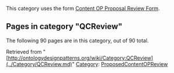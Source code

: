 This category uses the form [Content OP Proposal Review Form](../Form/Content_OP_Proposal_Review_Edit_Form.md "Form:Content OP Proposal Review Edit Form").





## Pages in category "QCReview"


The following 90 pages are in this category, out of 90 total.




Retrieved from "[http://ontologydesignpatterns.org/wiki/Category:QCReview](../Category/QCReview.md)"
 [Category](http://ontologydesignpatterns.org/wiki/Special:Categories "Special:Categories"): [ProposedContentOPReview](../Category/ProposedContentOPReview.md "Category:ProposedContentOPReview")